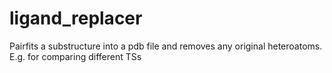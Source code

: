 # ligand_replacer
Pairfits a substructure into a pdb file and removes any original heteroatoms. E.g. for comparing different TSs
